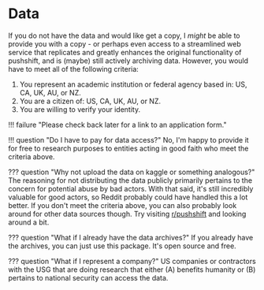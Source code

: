 # Data

If you do not have the data and would like get a copy, I *might* be able to provide you with a copy - or perhaps even access to a streamlined web service that replicates and greatly enhances the original functionality of pushshift, and is (maybe) still actively archiving data. However, you would have to meet all of the following criteria:

1. You represent an academic institution or federal agency based in: US, CA, UK, AU, or NZ.
2. You are a citizen of: US, CA, UK, AU, or NZ.
3. You are willing to verify your identity.

!!! failure "Please check back later for a link to an application form."

!!! question "Do I have to pay for data access?"
    No, I'm happy to provide it for free to research purposes to entities acting in good faith who meet the criteria above.

<!--
It does cost me money though, which comes out of my paycheck. Given I also have to pay for tuition, caffeine, ramen, etc. I can't afford to provide access to everyone.
-->

??? question "Why not upload the data on kaggle or something analogous?"
    The reasoning for not distributing the data publicly primarily pertains to the concern for potential abuse by bad actors. With that said, it's still incredibly valuable for good actors, so Reddit probably could have handled this a lot better. If you don't meet the criteria above, you can also probably look around for other data sources though. Try visiting [r/pushshift](https://www.reddit.com/r/pushshift) and looking around a bit.

<!--
Of course, on a deeper philosophical level, there are no good or bad actors. There are only competing interests and the driving force of evolution and natural selection. Is a tapeworm bad? If you are a human, yes. If you are a tapeworm, no - then humans are bad. I could write several pages about this, but I'll put that somewhere else. I digress, the heuristic you can use for whether I'll provide access is:

- You want access because you want to do something to help humanity -> Access granted
- You want access because you want something to help yourself -> Factored in
- You want access because you want to do something to hurt humanity -> Access denied

Plus meeting the formal criteria above.
-->

??? question "What if I already have the data archives?"
    If you already have the archives, you can just use this package. It's open source and free.

??? question "What if I represent a company?"
    US companies or contractors with the USG that are doing research that either (A) benefits humanity or (B) pertains to national security can access the data.

<!-- This determination is not made by me - it is made by an automated system. -->